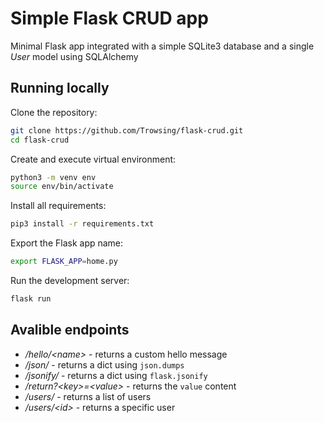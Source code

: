 # Simple Flask CRUD app

Minimal Flask app integrated with a simple SQLite3 database and a single *User* model using SQLAlchemy

## Running locally

Clone the repository:
```bash
git clone https://github.com/Trowsing/flask-crud.git
cd flask-crud
```

Create and execute virtual environment:
```bash
python3 -m venv env
source env/bin/activate
```

Install all requirements:
```bash
pip3 install -r requirements.txt
```

Export the Flask app name:
```bash
export FLASK_APP=home.py
```

Run the development server:
```bash
flask run
```

## Avalible endpoints

- */hello/\<name>* - returns a custom hello message
- */json/* - returns a dict using `json.dumps`
- */jsonify/* - returns a dict using `flask.jsonify`
- */return?\<key>=\<value>* - returns the `value` content
- */users/* - returns a list of users
- */users/\<id>* - returns a specific user